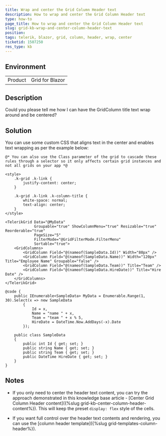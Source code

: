 ```yaml
---
title: Wrap and center the Grid Column Header text
description: How to wrap and center the Grid Column Header text
type: how-to
page_title: How to wrap and center the Grid Column Header text
slug: grid-kb-wrap-and-center-column-header-text
position: 
tags: telerik, blazor, grid, column, header, wrap, center
ticketid: 1507250
res_type: kb
---
```


## Environment
<table>
	<tbody>
		<tr>
			<td>Product</td>
			<td>Grid for Blazor</td>
		</tr>
	</tbody>
</table>


## Description
Could you please tell me how I can have the GridColumn title text wrap around and be centered?

## Solution

You can use some custom CSS that aligns text in the center and enables text wrapping as per the example below:

````CSHTML
@* You can also use the Class parameter of the grid to cascade these rules through a selector so it only affects certain grid instances and not all grids on your app *@

<style>
    .k-grid .k-link {
        justify-content: center;
    }

    .k-grid .k-link .k-column-title {
        white-space: normal;
        text-align: center;
    }
</style>

<TelerikGrid Data="@MyData"
             Groupable="true" ShowColumnMenu="true" Resizable="true" Reorderable="true"
             PageSize="5"
             FilterMode="@GridFilterMode.FilterMenu"
             Sortable="true">
    <GridColumns>
        <GridColumn Field="@(nameof(SampleData.Id))" Width="80px" />
        <GridColumn Field="@(nameof(SampleData.Name))" Width="120px" Title="Employee Name" Groupable="false" />
        <GridColumn Field="@(nameof(SampleData.Team))" Title="Team" />
        <GridColumn Field="@(nameof(SampleData.HireDate))" Title="Hire Date" />
    </GridColumns>
</TelerikGrid>

@code {
    public IEnumerable<SampleData> MyData = Enumerable.Range(1, 30).Select(x => new SampleData
        {
            Id = x,
            Name = "name " + x,
            Team = "team " + x % 5,
            HireDate = DateTime.Now.AddDays(-x).Date
        });

    public class SampleData
    {
        public int Id { get; set; }
        public string Name { get; set; }
        public string Team { get; set; }
        public DateTime HireDate { get; set; }
    }
}
````

## Notes

* If you only need to center the header text content, you can try the approach demonstrated in this knowledge base article - [Center Grid Column Header content]({%slug grid-kb-center-column-header-content%}). This will keep the preset `display: flex` style of the cells.

* If you want full control over the header text contents and rendering, you can use the [column header template]({%slug grid-templates-column-header%}).

